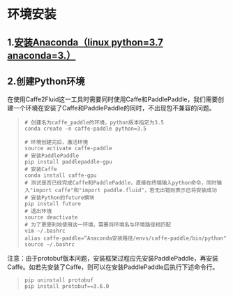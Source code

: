 # 环境安装
## 1.[安装Anaconda（linux python=3.7 anaconda=3.）](https://docs.anaconda.com/anaconda/install/)
## 2.创建Python环境

在使用Caffe2Fluid这一工具时需要同时使用Caffe和PaddlePaddle，我们需要创建一个环境在安装了Caffe和PaddlePaddle的同时，不出现包不兼容的问题。
> ```shell
> # 创建名为caffe_paddle的环境，python版本指定为3.5
> conda create -n caffe-paddle python=3.5
>
> # 环境创建完后，激活环境
> source activate caffe-paddle
> # 安装PaddlePaddle
> pip install paddlepaddle-gpu
> # 安装Caffe
> conda install caffe-gpu
> # 测试是否已经完成Caffe和PaddlePaddle，直接在终端输入python命令，同时输入"import caffe"和"import paddle.fluid"，若无出错则表示已将安装成功
> # 安装Python的future模块
> pip install future
> # 退出环境
> source deactivate
> # 为了更便利地使用这一环境，需要将环境名与环境路径相匹配
> vim ~/.bashrc
> alias caffe-paddle=“Anaconda安装路径/envs/caffe-paddle/bin/python"
>source ~/.bashrc
> ```
注意：由于protobuf版本问题，安装框架过程应先安装PaddlePaddle，再安装Caffe。如若先安装了Caffe，则可以在安装PaddlePaddle后执行下述命令行。
> ```shell
> pip uninstall protobuf
> pip install protobuf==3.6.0
> ```
